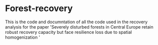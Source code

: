 # Forest-recovery
This is the code and documntation of all the code used in the recovery analysis for the paper 'Severely disturbed forests in Central Europe retain robust recovery capacity but face resilience loss due to spatial homogenization '
